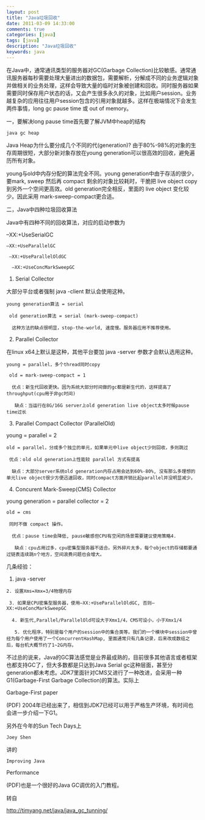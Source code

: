 ```yaml
---
layout: post
title: "Java垃圾回收"
date: 2011-03-09 14:33:00 
comments: true
categories: [java]
tags: [java]
description: "Java垃圾回收"
keywords: java
---
```



 
  在Java中，通常通讯类型的服务器对GC(Garbage Collection)比较敏感。通常通讯服务器每秒需要处理大量进出的数据包，需要解析，分解成不同的业务逻辑对象并做相关的业务处理，这样会导致大量的临时对象被创建和回收。同时服务器如果需要同时保存用户状态的话，又会产生很多永久的对象，比如用户session。业务越复杂的应用往往用户session包含的引用对象就越多。这样在极端情况下会发生两件事情，long gc pause time 或 out of memory。
 
 
  一，要解决long pause time首先要了解JVM中heap的结构
 
 
  
   
    java gc heap
   
  
 
 
  
   Java Heap为什么要分成几个不同的代(generation)? 由于80%-98%的对象的生存周期很短，大部分新对象存放在young generation可以很高效的回收，避免遍历所有对象。
  
  
   young与old中内存分配的算法完全不同。young generation中由于存活的很少，要mark, sweep 然后再 compact 剩余的对象比较耗时，干脆把 live object copy 到另外一个空间更高效。old generation完全相反，里面的 live object 变化较少。因此采用 mark-sweep-compact更合适。
  
 
 
  二，Java中四种垃圾回收算法
 
 
  Java中有四种不同的回收算法，对应的启动参数为
  
   –XX:+UseSerialGC
   
    –XX:+UseParallelGC
    
     –XX:+UseParallelOldGC
     
      –XX:+UseConcMarkSweepGC
     
    
   
  
 
 
  1. Serial Collector
  
   大部分平台或者强制 java -client 默认会使用这种。
   
    young generation算法 = serial
    
     old generation算法 = serial (mark-sweep-compact)
     
      这种方法的缺点很明显，stop-the-world, 速度慢。服务器应用不推荐使用。
     
    
   
  
 
 
  2. Parallel Collector
  
   在linux x64上默认是这种，其他平台要加 java -server 参数才会默认选用这种。
   
    young = parallel，多个thread同时copy
    
     old = mark-sweep-compact = 1
     
      优点：新生代回收更快。因为系统大部分时间做的gc都是新生代的，这样提高了throughput(cpu用于非gc时间)
      
       缺点：当运行在8G/16G server上old generation live object太多时候pause time过长
      
     
    
   
  
 
 
  3. Parallel Compact Collector (ParallelOld)
  
   young = parallel = 2
   
    old = parallel，分成多个独立的单元，如果单元中live object少则回收，多则跳过
    
     优点：old old generation上性能较 parallel 方式有提高
     
      缺点：大部分server系统old generation内存占用会达到60%-80%, 没有那么多理想的单元live object很少方便迅速回收，同时compact方面开销比起parallel并没明显减少。
     
    
   
  
 
 
  4. Concurent Mark-Sweep(CMS) Collector
  
   young generation = parallel collector = 2
   
    old = cms
    
     同时不做 compact 操作。
     
      优点：pause time会降低, pause敏感但CPU有空闲的场景需要建议使用策略4.
      
       缺点：cpu占用过多，cpu密集型服务器不适合。另外碎片太多，每个object的存储都要通过链表连续跳n个地方，空间浪费问题也会增大。
      
     
    
   
  
 
 
  几条经验：
  
   1. java -server
   
    2. 设置Xms=Xmx=3/4物理内存
    
     3. 如果是CPU密集型服务器，使用–XX:+UseParallelOldGC, 否则–XX:+UseConcMarkSweepGC
     
      4. 新生代,Parallel/ParallelOld可设大于Xmx1/4，CMS可设小，小于Xmx1/4
      
       5. 优化程序，特别是每个用户的session中的集合类等。我们的一个模块中session中曾经为每个用户使用了一个ConcurrentHashMap, 里面通常只有几条记录，后来改成数组之后，每台机大概节约了1~2G内存。
      
     
    
   
  
 
 
  不过总的说来，Java的GC算法感觉是业界最成熟的，目前很多其他语言或者框架也都支持GC了，但大多数都是只达到Java Serial gc这种层面，甚至分generation都未考虑。JDK7里面针对CMS又进行了一种改进，会采用一种G1(Garbage-First Garbage Collection)的算法。实际上
  
   Garbage-First
 paper
  
  (PDF) 2004年已经出来了，相信到JDK7已经可以用于严格生产环境，有时间也会进一步介绍一下G1。
  
   另外在今年的Sun Tech Days上
   
    Joey Shen
   
   讲的
   
    Improving Java
 Performance
   
   (PDF)也是一个很好的Java GC调优的入门教程。
  
 
 
 
 
  转自
  
   http://timyang.net/java/java_gc_tunning/
  
 


